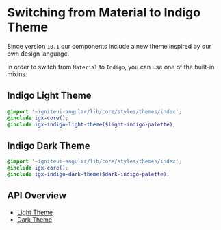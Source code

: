 # Switching from Material to Indigo Theme
Since version `10.1` our components include a new theme inspired by our own design language.
 
In order to switch from `Material` to `Indigo`, you can use one of the built-in mixins.  

## Indigo Light Theme
```scss
@import '~igniteui-angular/lib/core/styles/themes/index';
@include igx-core();
@include igx-indigo-light-theme($light-indigo-palette);
```

## Indigo Dark Theme
```scss
@import '~igniteui-angular/lib/core/styles/themes/index';
@include igx-core();
@include igx-indigo-dark-theme($dark-indigo-palette);
```

## API Overview
* [Light Theme]({environment:sassApiUrl}/index.html#mixin-igx-indigo-light-theme)
* [Dark Theme]({environment:sassApiUrl}/index.html#mixin-igx-indigo-dark-theme)
